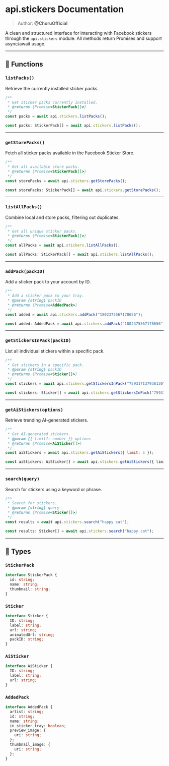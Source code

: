 # api.stickers Documentation

> Author: **@ChoruOfficial**

A clean and structured interface for interacting with Facebook stickers through the `api.stickers` module. All methods return Promises and support async/await usage.

---

## 📌 Functions

### `listPacks()`
Retrieve the currently installed sticker packs.

```js
/**
 * Get sticker packs currently installed.
 * @returns {Promise<StickerPack[]>}
 */
const packs = await api.stickers.listPacks();
```
```ts
const packs: StickerPack[] = await api.stickers.listPacks();
```

---

### `getStorePacks()`
Fetch all sticker packs available in the Facebook Sticker Store.

```js
/**
 * Get all available store packs.
 * @returns {Promise<StickerPack[]>}
 */
const storePacks = await api.stickers.getStorePacks();
```
```ts
const storePacks: StickerPack[] = await api.stickers.getStorePacks();
```

---

### `listAllPacks()`
Combine local and store packs, filtering out duplicates.

```js
/**
 * Get all unique sticker packs.
 * @returns {Promise<StickerPack[]>}
 */
const allPacks = await api.stickers.listAllPacks();
```
```ts
const allPacks: StickerPack[] = await api.stickers.listAllPacks();
```

---

### `addPack(packID)`
Add a sticker pack to your account by ID.

```js
/**
 * Add a sticker pack to your tray.
 * @param {string} packID
 * @returns {Promise<AddedPack>}
 */
const added = await api.stickers.addPack("1802375567178656");
```
```ts
const added: AddedPack = await api.stickers.addPack("1802375567178656");
```

---

### `getStickersInPack(packID)`
List all individual stickers within a specific pack.

```js
/**
 * Get stickers in a specific pack.
 * @param {string} packID
 * @returns {Promise<Sticker[]>}
 */
const stickers = await api.stickers.getStickersInPack("759317137936130");
```
```ts
const stickers: Sticker[] = await api.stickers.getStickersInPack("759317137936130");
```

---

### `getAiStickers(options)`
Retrieve trending AI-generated stickers.

```js
/**
 * Get AI-generated stickers.
 * @param {{ limit?: number }} options
 * @returns {Promise<AiSticker[]>}
 */
const aiStickers = await api.stickers.getAiStickers({ limit: 5 });
```
```ts
const aiStickers: AiSticker[] = await api.stickers.getAiStickers({ limit: 5 });
```

---

### `search(query)`
Search for stickers using a keyword or phrase.

```js
/**
 * Search for stickers.
 * @param {string} query
 * @returns {Promise<Sticker[]>}
 */
const results = await api.stickers.search("happy cat");
```
```ts
const results: Sticker[] = await api.stickers.search("happy cat");
```

---

## 🧩 Types

### `StickerPack`
```ts
interface StickerPack {
  id: string;
  name: string;
  thumbnail: string;
}
```

### `Sticker`
```ts
interface Sticker {
  ID: string;
  label: string;
  url: string;
  animatedUrl: string;
  packID: string;
}
```

### `AiSticker`
```ts
interface AiSticker {
  ID: string;
  label: string;
  url: string;
}
```

### `AddedPack`
```ts
interface AddedPack {
  artist: string;
  id: string;
  name: string;
  in_sticker_tray: boolean;
  preview_image: {
    uri: string;
  };
  thumbnail_image: {
    uri: string;
  };
}
```
